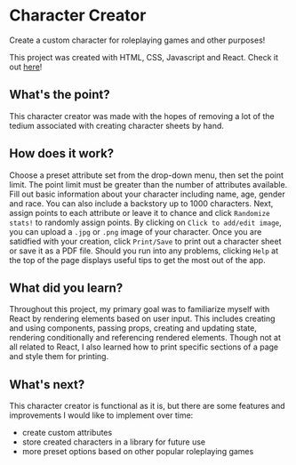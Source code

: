 # Character Creator  
  
Create a custom character for roleplaying games and other purposes!
  
This project was created with HTML, CSS, Javascript and React. Check it out [here](https://not-yet)!

## What's the point?  
  
This character creator was made with the hopes of removing a lot of the tedium associated with creating character sheets by hand.

## How does it work?  
  
Choose a preset attribute set from the drop-down menu, then set the point limit. The point limit must be greater than the number of attributes available. Fill out basic information about your character including name, age, gender and race. You can also include a backstory up to 1000 characters. Next, assign points to each attribute or leave it to chance and click `Randomize stats!` to randomly assign points. By clicking on `Click to add/edit image`, you can upload a `.jpg` or `.png` image of your character. Once you are satidfied with your creation, click `Print/Save` to print out a character sheet or save it as a PDF file. Should you run into any problems, clicking `Help` at the top of the page displays useful tips to get the most out of the app. 

## What did you learn?  
  
Throughout this project, my primary goal was to familiarize myself with React by rendering elements based on user input. This includes creating and using components, passing props, creating and updating state, rendering conditionally and referencing rendered elements. Though not at all related to React, I also learned how to print specific sections of a page and style them for printing. 
  
## What's next?  
  
This character creator is functional as it is, but there are some features and improvements I would like to implement over time: 
- create custom attributes 
- store created characters in a library for future use 
- more preset options based on other popular roleplaying games 